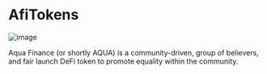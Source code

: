# AfiTokens

![image](https://user-images.githubusercontent.com/84028424/118659398-7b75ac00-b817-11eb-9515-540a99eeab7f.png)

Aqua Finance (or shortly AQUA) is a community-driven, group of believers, and fair launch DeFi token to promote equality within the community.
